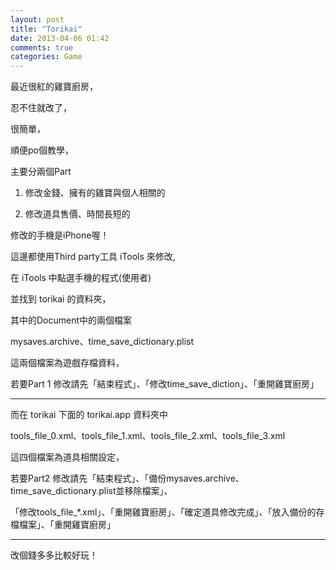 ```yaml
---
layout: post
title: "Torikai"
date: 2013-04-06 01:42
comments: true
categories: Game
---
```


最近很紅的雞寶廚房，

忍不住就改了，

很簡單，

順便po個教學，

主要分兩個Part

1. 修改金錢、擁有的雞寶與個人相關的

2. 修改道具售價、時間長短的

修改的手機是iPhone喔！

這邊都使用Third party工具 iTools 來修改,

在 iTools 中點選手機的程式(使用者)

並找到 torikai 的資料夾，

其中的Document中的兩個檔案

mysaves.archive、time_save_dictionary.plist

這兩個檔案為遊戲存檔資料，

若要Part 1 修改請先「結束程式」、「修改time_save_diction」、「重開雞寶廚房」

---

而在 torikai 下面的 torikai.app 資料夾中

tools_file_0.xml、tools_file_1.xml、tools_file_2.xml、tools_file_3.xml

這四個檔案為道具相關設定，

若要Part2 修改請先「結束程式」、「備份mysaves.archive、time_save_dictionary.plist並移除檔案」、

「修改tools_file_*.xml」、「重開雞寶廚房」、「確定道具修改完成」、「放入備份的存檔檔案」、「重開雞寶廚房」

---

改個錢多多比較好玩！
